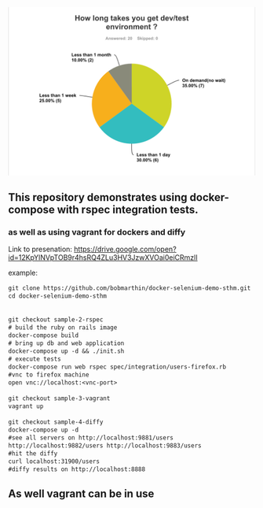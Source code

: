  ![alt tag](https://github.com/bobmarthin/docker-selenium-demo-sthlm/blob/master/survey.png)

## This repository demonstrates using docker-compose with rspec integration tests.

### as well as using vagrant for dockers and diffy

Link to presenation:
https://drive.google.com/open?id=12KpYlNVpTOB9r4hsRQ4ZLu3HV3JzwXVOai0eiCRmzlI


example:
```
git clone https://github.com/bobmarthin/docker-selenium-demo-sthm.git
cd docker-selenium-demo-sthm


git checkout sample-2-rspec
# build the ruby on rails image
docker-compose build
# bring up db and web application
docker-compose up -d && ./init.sh 
# execute tests
docker-compose run web rspec spec/integration/users-firefox.rb
#vnc to firefox machine
open vnc://localhost:<vnc-port>

git checkout sample-3-vagrant
vagrant up 

git checkout sample-4-diffy
docker-compose up -d
#see all servers on http://localhost:9881/users http://localhost:9882/users http://localhost:9883/users
#hit the diffy 
curl localhost:31900/users
#diffy results on http://localhost:8888

```

## As well vagrant can be in use


